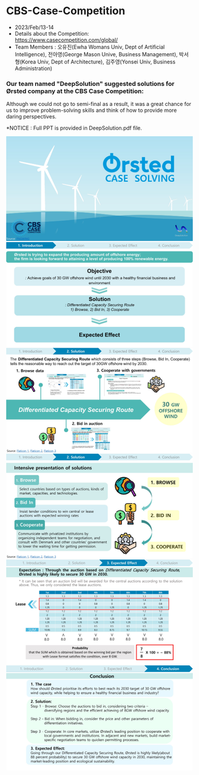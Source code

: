 # CBS-Case-Competition
- 2023/Feb/13-14
- Details about the Competition: https://www.casecompetition.com/global/ 
- Team Members : 오유진(Ewha Womans Univ, Dept of Artificial Intelligence), 전아영(George Mason Unive, Business Management), 박서형(Korea Univ, Dept of Architecture), 김주영(Yonsei Univ, 
Business Administration)
  
### Our team named **"DeepSolution"** suggested solutions for **Ørsted** company at the **CBS Case Competition**:  
  
Although we could not go to semi-final as a result, it was a great chance for us to improve problem-solving skills and think of how to provide more daring perspectives.


*NOTICE : Full PPT is provided in DeepSolution.pdf file.
  
![pg1](./imgs/DeepSolution-01.jpg)
![pg2](./imgs/DeepSolution-02.jpg)
![pg5](./imgs/DeepSolution-05.jpg)
![pg10](./imgs/DeepSolution-10.jpg)
![pg12](./imgs/DeepSolution-12.jpg)
![pg13](./imgs/DeepSolution-13.jpg)